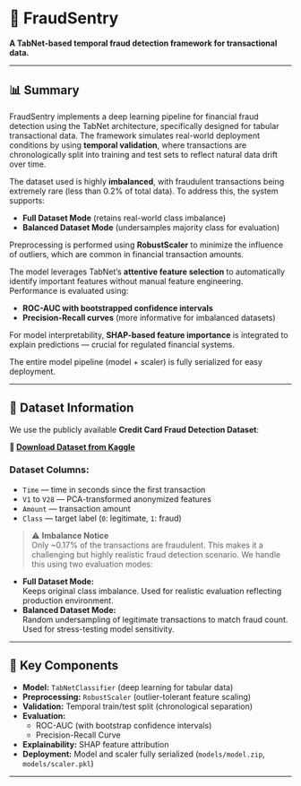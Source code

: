 # 🚩 FraudSentry

**A TabNet-based temporal fraud detection framework for transactional data.**

---

## 📊 Summary

FraudSentry implements a deep learning pipeline for financial fraud detection using the TabNet architecture, specifically designed for tabular transactional data. The framework simulates real-world deployment conditions by using **temporal validation**, where transactions are chronologically split into training and test sets to reflect natural data drift over time.

The dataset used is highly **imbalanced**, with fraudulent transactions being extremely rare (less than 0.2% of total data). To address this, the system supports:

- **Full Dataset Mode** (retains real-world class imbalance)
- **Balanced Dataset Mode** (undersamples majority class for evaluation)

Preprocessing is performed using **RobustScaler** to minimize the influence of outliers, which are common in financial transaction amounts.

The model leverages TabNet’s **attentive feature selection** to automatically identify important features without manual feature engineering. Performance is evaluated using:

- **ROC-AUC with bootstrapped confidence intervals**
- **Precision-Recall curves** (more informative for imbalanced datasets)

For model interpretability, **SHAP-based feature importance** is integrated to explain predictions — crucial for regulated financial systems.

The entire model pipeline (model + scaler) is fully serialized for easy deployment.

---

## 📂 Dataset Information

We use the publicly available **Credit Card Fraud Detection Dataset**:

**🔗 [Download Dataset from Kaggle](https://www.kaggle.com/datasets/mlg-ulb/creditcardfraud)**

### Dataset Columns:

- `Time` — time in seconds since the first transaction
- `V1` to `V28` — PCA-transformed anonymized features
- `Amount` — transaction amount
- `Class` — target label (`0`: legitimate, `1`: fraud)

> ⚠ **Imbalance Notice**  
> Only ~0.17% of the transactions are fraudulent. This makes it a challenging but highly realistic fraud detection scenario. We handle this using two evaluation modes:

- **Full Dataset Mode:**  
  Keeps original class imbalance. Used for realistic evaluation reflecting production environment.
- **Balanced Dataset Mode:**  
  Random undersampling of legitimate transactions to match fraud count. Used for stress-testing model sensitivity.

---

## 🔧 Key Components

- **Model:** `TabNetClassifier` (deep learning for tabular data)
- **Preprocessing:** `RobustScaler` (outlier-tolerant feature scaling)
- **Validation:** Temporal train/test split (chronological separation)
- **Evaluation:**
  - ROC-AUC (with bootstrap confidence intervals)
  - Precision-Recall Curve
- **Explainability:** SHAP feature attribution
- **Deployment:** Model and scaler fully serialized (`models/model.zip`, `models/scaler.pkl`)

---
